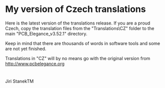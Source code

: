 # My version of Czech translations
Here is the latest version of the translations release.
If you are a proud Czech, copy the translation files from the "Translations\CZ" folder to the main "PCB_Elegance_v3.52.1" directory.

Keep in mind that there are thousands of words in software tools and some are not yet finished. 

Translations in "CZ" will by no means go with the original version from http://www.pcbelegance.org
#
Jiri StanekTM
